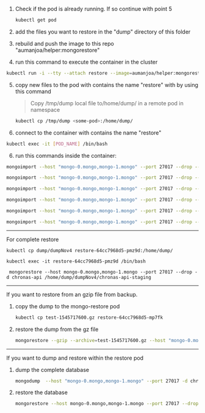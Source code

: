 1. Check if the pod is already running. If so continue with point 5

   ```bash
   kubectl get pod
   ```

2. add the files you want to restore in the "dump" directory of this folder

3. rebuild and push the image to this repo "aumanjoa/helper:mongorestore"

4. run this command to execute the container in the cluster

```bash
kubectl run -i --tty --attach restore --image=aumanjoa/helper:mongorestore
```

5. copy new files to the pod with contains the name "restore"  with by using this command

   > Copy /tmp/dump local file to/home/dump/ in a remote pod in namespace

   ```bash
   kubectl cp /tmp/dump <some-pod>:/home/dump/
   ```

6. connect to the container with contains the name "restore"

```bash
kubectl exec -it [POD_NAME] /bin/bash
```

6. run this commands inside the container:

```bash
mongoimport --host "mongo-0.mongo,mongo-1.mongo" --port 27017 --drop --db chronas-api --collection areas --file /home/dump/areas.json

mongoimport --host "mongo-0.mongo,mongo-1.mongo" --port 27017 --drop --db chronas-api --collection markers --file /home/dump/markers.json

mongoimport --host "mongo-0.mongo,mongo-1.mongo" --port 27017 --drop --db chronas-api --collection discussions --file /home/dump/discussions.json

mongoimport --host "mongo-0.mongo,mongo-1.mongo" --port 27017 --drop --db chronas-api --collection forums --file /home/dump/forums.json

mongoimport --host "mongo-0.mongo,mongo-1.mongo" --port 27017 --drop --db chronas-api --collection metadatas --file /home/dump/metadatas.json

mongoimport --host "mongo-0.mongo,mongo-1.mongo" --port 27017 --drop --db chronas-api --collection opinions --file /home/dump/opinions.json
```

---
For complete restore

``
kubectl cp dump/dumpNov4 restore-64cc7968d5-pmz9d:/home/dump/
``

``kubectl exec -it restore-64cc7968d5-pmz9d /bin/bash
``

``` mongorestore --host mongo-0.mongo,mongo-1.mongo --port 27017 --drop -d chronas-api /home/dump/dumpNov4/chronas-api-staging```

---

If you want to restore from an gzip file from backup.

1. copy the dump to the mongo-restore pod

   ```bash
   kubectl cp test-1545717600.gz restore-64cc7968d5-mp7fk
   ```

2. restore the dump from the gz file

   ```bash
   mongorestore --gzip --archive=test-1545717600.gz --host "mongo-0.mongo,mongo-1.mongo" --port 27017 --drop
   ```

---

If you want to dump and restore within the restore pod

1. dump the complete database 

   ```bash
   mongodump  --host "mongo-0.mongo,mongo-1.mongo" --port 27017 -d chronas-api  -o /home/dump
   ```

2. restore the database

   ```bash
   mongorestore --host mongo-0.mongo,mongo-1.mongo --port 27017 --drop -d chronas-api /home/dump
   ```

